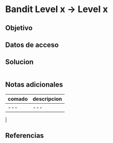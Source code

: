 # Bandit Level x → Level x


## Objetivo

## Datos de acceso

## Solucion
```
```

## Notas adicionales

| comado | descripcion |
|----------|-------------|
| ---| ---
|

## Referencias